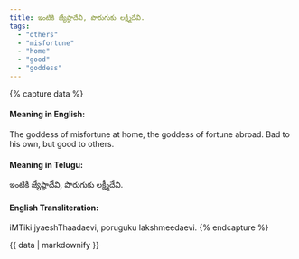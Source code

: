```yaml
---
title: ఇంటికి జ్యేష్ఠాదేవి, పొరుగుకు లక్ష్మీదేవి.
tags:
  - "others"
  - "misfortune"
  - "home"
  - "good"
  - "goddess"
---
```


{% capture data %}
#### Meaning in English:
The goddess of misfortune at home, the goddess of fortune abroad.
Bad to his own, but good to others.

#### Meaning in Telugu:
ఇంటికి జ్యేష్ఠాదేవి, పొరుగుకు లక్ష్మీదేవి.

#### English Transliteration:
iMTiki jyaeshThaadaevi, poruguku lakshmeedaevi.
{% endcapture %}

{{ data | markdownify }}

